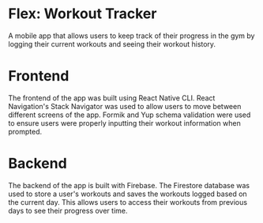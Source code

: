 # Flex: Workout Tracker
A mobile app that allows users to keep track of their progress in the gym by logging their current workouts and seeing their workout history. 

# Frontend 
The frontend of the app was built using React Native CLI. React Navigation's Stack Navigator was used to allow users to move between different screens of the app. Formik and Yup schema validation were used to ensure users were properly inputting their workout information when prompted. 

# Backend
The backend of the app is built with Firebase. The Firestore database was used to store a user's workouts and saves the workouts logged based on the current day. This allows users to access their workouts from previous days to see their progress over time. 
